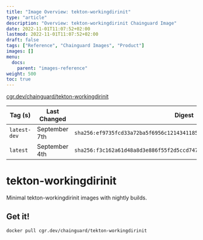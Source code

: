 ```yaml
---
title: "Image Overview: tekton-workingdirinit"
type: "article"
description: "Overview: tekton-workingdirinit Chainguard Image"
date: 2022-11-01T11:07:52+02:00
lastmod: 2022-11-01T11:07:52+02:00
draft: false
tags: ["Reference", "Chainguard Images", "Product"]
images: []
menu:
  docs:
    parent: "images-reference"
weight: 500
toc: true
---
```


[cgr.dev/chainguard/tekton-workingdirinit](https://github.com/chainguard-images/images/tree/main/images/tekton-workingdirinit)

| Tag (s)       | Last Changed  | Digest                                                                    |
|---------------|---------------|---------------------------------------------------------------------------|
|  `latest-dev` | September 7th | `sha256:ef9735fcd33a72ba5f6956c12143411854d5d74cd249dda12c370b98707ce352` |
|  `latest`     | September 4th | `sha256:f3c162a61d48a8d3e886f55f2d5ccd7475de87c400d950a6522ea70e9273d2af` |

# tekton-workingdirinit

Minimal tekton-workingdirinit images with nightly builds.

## Get it!

```shell
docker pull cgr.dev/chainguard/tekton-workingdirinit
```
